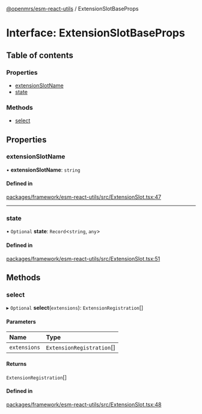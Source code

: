[@openmrs/esm-react-utils](../API.md) / ExtensionSlotBaseProps

# Interface: ExtensionSlotBaseProps

## Table of contents

### Properties

- [extensionSlotName](ExtensionSlotBaseProps.md#extensionslotname)
- [state](ExtensionSlotBaseProps.md#state)

### Methods

- [select](ExtensionSlotBaseProps.md#select)

## Properties

### extensionSlotName

• **extensionSlotName**: `string`

#### Defined in

[packages/framework/esm-react-utils/src/ExtensionSlot.tsx:47](https://github.com/openmrs/openmrs-esm-core/blob/master/packages/framework/esm-react-utils/src/ExtensionSlot.tsx#L47)

___

### state

• `Optional` **state**: `Record`<`string`, `any`\>

#### Defined in

[packages/framework/esm-react-utils/src/ExtensionSlot.tsx:51](https://github.com/openmrs/openmrs-esm-core/blob/master/packages/framework/esm-react-utils/src/ExtensionSlot.tsx#L51)

## Methods

### select

▸ `Optional` **select**(`extensions`): `ExtensionRegistration`[]

#### Parameters

| Name | Type |
| :------ | :------ |
| `extensions` | `ExtensionRegistration`[] |

#### Returns

`ExtensionRegistration`[]

#### Defined in

[packages/framework/esm-react-utils/src/ExtensionSlot.tsx:48](https://github.com/openmrs/openmrs-esm-core/blob/master/packages/framework/esm-react-utils/src/ExtensionSlot.tsx#L48)
